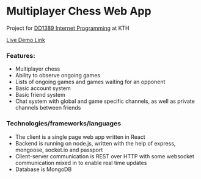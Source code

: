 # Multiplayer Chess Web App

Project for [DD1389 Internet Programming](https://www.kth.se/student/kurser/kurs/DD1389?l=en) at KTH

[Live Demo Link](https://calm-meadow-13925.herokuapp.com/)

### Features:
* Multiplayer chess
* Ability to observe ongoing games
* Lists of ongoing games and games waiting for an opponent
* Basic account system
* Basic friend system
* Chat system with global and game specific channels, as well as private channels between friends

### Technologies/frameworks/languages
* The client is a single page web app written in React
* Backend is running on node.js, written with the help of express, mongoose, socket.io and passport
* Client-server communication is REST over HTTP with some websocket communication mixed in to enable real time updates
* Database is MongoDB
